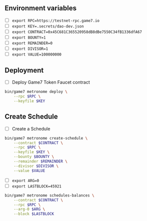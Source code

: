 
## Environment variables

- [ ] `export RPC=https://testnet-rpc.game7.io`
- [ ] `export KEY=.secrets/dao-dev.json`
- [ ] `export CONTRACT=0x45C681C365520958dB8dBe7550C34fB1336dfA67`
- [ ] `export BOUNTY=1`
- [ ] `export REMAINDER=0`
- [ ] `export DIVISOR=1`
- [ ] `export VALUE=100000000`

## Deployment

- [ ] Deploy Game7 Token Faucet contract

```bash
bin/game7 metronome deploy \
    --rpc $RPC \
    --keyfile $KEY
```

## Create Schedule

- [ ] Create a Schedule

```bash
bin/game7 metronome create-schedule \
    --contract $CONTRACT \
    --rpc $RPC \
    --keyfile $KEY \
    --bounty $BOUNTY \
    --remainder $REMAINDER \
    --divisor $DIVISOR \
    --value $VALUE
```
- [ ] `export ARG=0`
- [ ] `export LASTBLOCK=45921`
```bash
bin/game7 metronome schedules-balances \
    --contract $CONTRACT \
    --rpc $RPC \
    --arg-0 $ARG \
    --block $LASTBLOCK
```